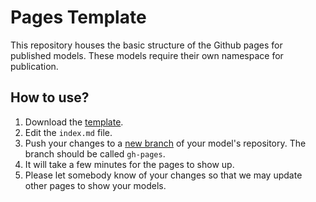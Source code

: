 # Pages Template
This repository houses the basic structure of the Github pages for published models.  These models require their own namespace for publication.

## How to use?
1. Download the [template](https://github.com/HumMod/pages-template/zipball/master).
2. Edit the `index.md` file.
3. Push your changes to a [new branch](http://pages.github.com/) of your model's repository.  The branch should be called `gh-pages`.
4. It will take a few minutes for the pages to show up.
5. Please let somebody know of your changes so that we may update other pages to show your models.

